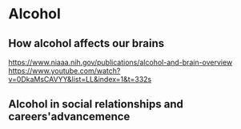 # Alcohol

## How alcohol affects our brains

https://www.niaaa.nih.gov/publications/alcohol-and-brain-overview
https://www.youtube.com/watch?v=0DkaMsCAVYY&list=LL&index=1&t=332s

## Alcohol in social relationships and careers'advancemence
